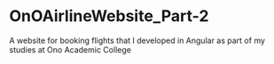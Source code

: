 # OnOAirlineWebsite_Part-2
A website for booking flights that I developed in Angular as part of my studies at Ono Academic College
